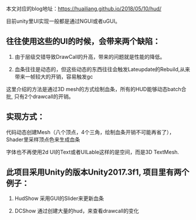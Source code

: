 本文对应的blog地址：https://huailiang.github.io/2018/05/10/hud/

目前unity里UI实现一般都是通过NGUI或者uGUI。

## 往往使用这些的UI的时候，会带来两个缺陷：

1. 由于层级交错导致DrawCall的升高，带来的问题就是性能的降低。

2. 血条往往是动态的，但这些动态的东西往往会触发Lateupdate的Rebuild,从来带来一帧较大的开销，容易触发gc


这里介绍的方法是通过3D mesh的方式绘制血条，所有的HUD能够动态batch合批, 只有2个drawcall的开销。

## 实现方式：

代码动态创建Mesh（八个顶点，4个三角，绘制血条开销不可能再省了）， Shader里采样顶点色来生成血条

字体也不再使用2d UI的Text或者UILable这样的是空间，而是3D TextMesh.



## 此项目采用Unity的版本Unity2017.3f1, 项目里有两个例子：


1. HudShow 采用GUI的Slider来更新血条

2. DCShow  通过创建大量的hud，来查看drawcall的变化
